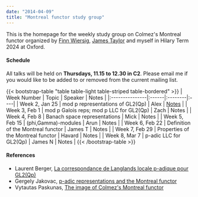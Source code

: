 ```yaml
---
date: "2014-04-09"
title: "Montreal functor study group"
---
```


This is the homepage for the weekly study group on Colmez's Montreal functor organized by [Finn Wiersig](http://finnwiersig.de/), [James Taylor](https://sites.google.com/view/taylorjames) and myself in Hilary Term 2024 at Oxford.

#### Schedule

All talks will be held on **Thursdays, 11.15 to 12.30 in C2**. Please email me if you would like to be added to or removed from the current mailing list.

{{< bootstrap-table "table table-light table-striped table-bordered" >}}
|   Week Number  | Topic | Speaker | Notes |
|:---------------|:------|:--------|:----|
| Week 2, Jan 25 | mod p representations of GL2(Qp) | Alex | [Notes](/study-groups/montreal-functor/week-2-alex.pdf) |
| Week 3, Feb 1  | mod p Galois reps; mod p LLC for GL2(Qp) | Zach | Notes |
| Week 4, Feb 8  | Banach space representations | Mick | Notes |
| Week 5, Feb 15 | (phi,Gamma)-modules | Arun | Notes |
| Week 6, Feb 22 | Definition of the Montreal functor | James T | Notes |
| Week 7, Feb 29 | Properties of the Montreal functor | Havard | Notes |
| Week 8, Mar 7  | p-adic LLC for GL2(Qp) | James N | Notes |
{{< /bootstrap-table >}}

#### References

- Laurent Berger, [La correspondance de Langlands locale p-adique pour GL2(Qp)](http://www.numdam.org/book-part/AST_2011__339__157_0/)
- Gergely Jakovac, [p-adic representations and the Montreal functor](https://www.math.elte.hu/thesisupload/thesisfiles/2023msc_mat2y-wwmo8o.pdf)
- Vytautas Paskunas, [The image of Colmez's Montreal functor](http://www.numdam.org/item/PMIHES_2013__118__1_0/)